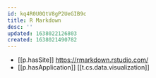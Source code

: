 ```yaml
---
id: kq4R0U0QtV8gP2UeGIB9c
title: R Markdown
desc: ''
updated: 1638022126803
created: 1638021490782
---
```




- [[p.hasSite]] https://rmarkdown.rstudio.com/
- [[p.hasApplication]] [[t.cs.data.visualization]]
